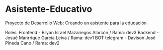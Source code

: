 # Asistente-Educativo
Proyecto de Desarrollo Web: Creando un asistente para la educación

Roles: 
Frontend - Bryan Israel Mazariegos Alarcón / Rama: dev3
Backend - Josué Manrrique García Leiva / Rama: dev1
BOT telegram - Davison José Pineda Cano / Rama: dev2
